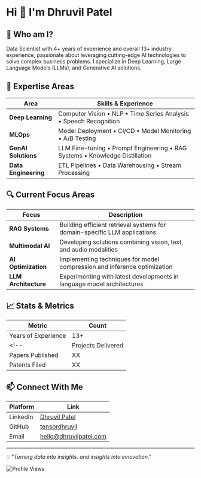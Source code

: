 # Hi 👋 I'm Dhruvil Patel

## 🚀 Who am I? 
Data Scientist with 4+ years of experience and overall 13+ industry experience, passionate about leveraging cutting-edge AI technologies to solve complex business problems. I specialize in Deep Learning, Large Language Models (LLMs), and Generative AI solutions.

<!-- ## 🛠️ Technical Stack

| Domain | Technologies & Skills |
|--------|---------------------|
| **Deep Learning Frameworks** | PyTorch • TensorFlow • Keras • JAX |
| **Neural Architectures** | CNNs • RNNs • Transformers • GANs • Attention Models |
| **LLMs & GenAI** | LangChain • LlamaIndex • Hugging Face • RAG • Prompt Engineering • Vector Databases |
| **MLOps & Cloud** | AWS SageMaker • Docker • MLflow • DVC • Weights & Biases • Kubernetes |
| **Programming** | Python • SQL • Git • FastAPI • Shell Scripting |
| **Data Processing** | Pandas • NumPy • PySpark • Dask • Ray |
| **Visualization** | Matplotlib • Seaborn • Plotly • Streamlit • Gradio |
| **Databases** | PostgreSQL • MongoDB • Redis • Pinecone • Weaviate | -->

## 🎯 Expertise Areas

| Area | Skills & Experience |
|------|-------------------|
| **Deep Learning** | Computer Vision • NLP • Time Series Analysis • Speech Recognition |
| **MLOps** | Model Deployment • CI/CD • Model Monitoring • A/B Testing |
| **GenAI Solutions** | LLM Fine-tuning • Prompt Engineering • RAG Systems • Knowledge Distillation |
| **Data Engineering** | ETL Pipelines • Data Warehousing • Stream Processing |

## 🔍 Current Focus Areas

| Focus | Description |
|-------|-------------|
| **RAG Systems** | Building efficient retrieval systems for domain-specific LLM applications |
| **Multimodal AI** | Developing solutions combining vision, text, and audio modalities |
| **AI Optimization** | Implementing techniques for model compression and inference optimization |
| **LLM Architecture** | Experimenting with latest developments in language model architectures |

## 📈 Stats & Metrics
| Metric | Count |
|--------|--------|
| Years of Experience | 13+ |
<!-- | Projects Delivered | XX |
| Papers Published | XX |
| Patents Filed | XX | -->

## 📫 Connect With Me

| Platform | Link |
|----------|------|
| LinkedIn | [Dhruvil Patel](https://www.linkedin.com/in/dhruvilbpatel) |
| GitHub | [tensordhruvil](https://github.com/YourUsername) |
| Email | hello@dhruvilpatel.com |


<!-- | Platform | Link |
|----------|------|
| LinkedIn | [Dhruvil Patel](https://www.linkedin.com/in/YourProfile) |
| GitHub | [YourGitHubUsername](https://github.com/YourUsername) |
| Email | your.email@domain.com |
| Twitter | [@YourHandle](https://twitter.com/YourHandle) | -->

---
💡 *"Turning data into insights, and insights into innovation."*

![Profile Views](https://komarev.com/ghpvc/?username=tensordhruvil)

<!--
Quick Links:
- 🔗 [Portfolio](your-portfolio-url)
- 📝 [Blog](your-blog-url)
- 📺 [YouTube](your-youtube-channel)
-->
